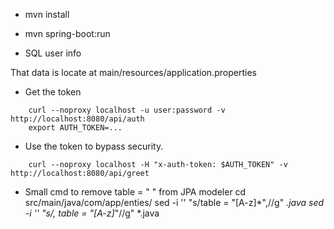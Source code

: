 - mvn install
- mvn spring-boot:run 

- SQL user info

That data is locate at main/resources/application.properties

- Get the token

```
	curl --noproxy localhost -u user:password -v http://localhost:8080/api/auth
	export AUTH_TOKEN=...
```

- Use the token to bypass security.

```
	curl --noproxy localhost -H "x-auth-token: $AUTH_TOKEN" -v http://localhost:8080/api/greet
```


- Small cmd to remove table = " " from JPA modeler
 cd src/main/java/com/app/enties/
 sed -i '' "s/table \= \"[A-z]*\",//g" *.java
 sed -i '' "s/, table \= \"[A-z]*\"//g" *.java